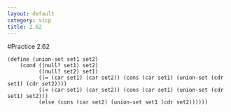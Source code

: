 ```yaml
---
layout: default
category: sicp
title: 2.62
---
```

#Practice 2.62

    (define (union-set set1 set2)
		(cond ((null? set1) set2)
			  ((null? set2) set1)
			  ((= (car set1) (car set2)) (cons (car set1) (union-set (cdr set1) (cdr set2))))
			  ((< (car set1) (car set2)) (cons (car set1) (union-set (cdr set1) set2)))
			  (else (cons (car set2) (union-set set1 (cdr set2))))))